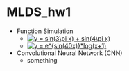 # MLDS_hw1

- Function Simulation
    - <a href="https://www.codecogs.com/eqnedit.php?latex=y&space;=&space;sin(3\pi&space;x)&space;&plus;&space;sin(4\pi&space;x)" target="_blank"><img src="https://latex.codecogs.com/gif.latex?y&space;=&space;sin(3\pi&space;x)&space;&plus;&space;sin(4\pi&space;x)" title="y = sin(3\pi x) + sin(4\pi x)" /></a>
    - <a href="https://www.codecogs.com/eqnedit.php?latex=y&space;=&space;e^{sin(40x)}*log(x&plus;1)" target="_blank"><img src="https://latex.codecogs.com/gif.latex?y&space;=&space;e^{sin(40x)}*log(x&plus;1)" title="y = e^{sin(40x)}*log(x+1)" /></a>
- Convolutional Neural Network (CNN)
    - something